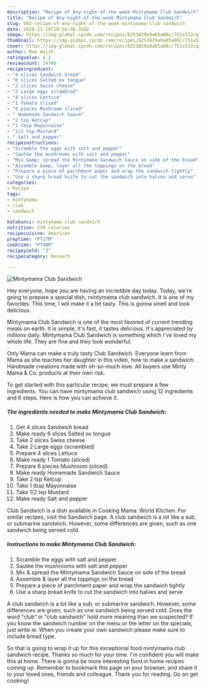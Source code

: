 ```yaml
---
description: "Recipe of Any-night-of-the-week Mintymama Club Sandwich"
title: "Recipe of Any-night-of-the-week Mintymama Club Sandwich"
slug: 402-recipe-of-any-night-of-the-week-mintymama-club-sandwich
date: 2020-11-19T20:54:38.328Z
image: https://img-global.cpcdn.com/recipes/6253829a9a65a00c/751x532cq70/mintymama-club-sandwich-recipe-main-photo.jpg
thumbnail: https://img-global.cpcdn.com/recipes/6253829a9a65a00c/751x532cq70/mintymama-club-sandwich-recipe-main-photo.jpg
cover: https://img-global.cpcdn.com/recipes/6253829a9a65a00c/751x532cq70/mintymama-club-sandwich-recipe-main-photo.jpg
author: Max Walsh
ratingvalue: 4.2
reviewcount: 24740
recipeingredient:
- "4 slices Sandwich bread"
- "6 slices Salted ox tongue"
- "2 slices Swiss cheese"
- "2 Large eggs scrambled"
- "4 slices Lettuce"
- "1 Tomato sliced"
- "6 pieces Mushroom sliced"
- " Homemade Sandwich Sauce"
- "2 tsp Ketcup"
- "1 tbsp Mayonnaise"
- "1/2 tsp Mustard"
- " Salt and pepper"
recipeinstructions:
- "Scramble the eggs with salt and pepper"
- "Sautée the mushrooms with salt and pepper"
- "Mix &amp; spread the Mintymama Sandwich Sauce on side of the bread"
- "Assemble &amp; layer all the toppings on the bread"
- "Prepare a piece of parchment paper and wrap the sandwich tightly"
- "Use a sharp bread knife to cut the sandwich into halves and serve"
categories:
- Recipe
tags:
- mintymama
- club
- sandwich

katakunci: mintymama club sandwich 
nutrition: 239 calories
recipecuisine: American
preptime: "PT17M"
cooktime: "PT48M"
recipeyield: "2"
recipecategory: Dessert

---
```



![Mintymama Club Sandwich](https://img-global.cpcdn.com/recipes/6253829a9a65a00c/751x532cq70/mintymama-club-sandwich-recipe-main-photo.jpg)

Hey everyone, hope you are having an incredible day today. Today, we're going to prepare a special dish, mintymama club sandwich. It is one of my favorites. This time, I will make it a bit tasty. This is gonna smell and look delicious.

Mintymama Club Sandwich is one of the most favored of current trending meals on earth. It is simple, it's fast, it tastes delicious. It's appreciated by millions daily. Mintymama Club Sandwich is something which I've loved my whole life. They are fine and they look wonderful.

Only Mama can make a truly tasty Club Sandwich. Everyone learn from Mama as she teaches her daughter in this video, how to make a sandwich. Handmade creations made with oh-so-much love. All buyers use Minty Mama &amp; Co. products at their own risk.


To get started with this particular recipe, we must prepare a few ingredients. You can have mintymama club sandwich using 12 ingredients and 6 steps. Here is how you can achieve it.

<!--inarticleads1-->

##### The ingredients needed to make Mintymama Club Sandwich:

1. Get 4 slices Sandwich bread
1. Make ready 6 slices Salted ox tongue
1. Take 2 slices Swiss cheese
1. Take 2 Large eggs (scrambled)
1. Prepare 4 slices Lettuce
1. Make ready 1 Tomato (sliced)
1. Prepare 6 pieces Mushroom (sliced)
1. Make ready  Homemade Sandwich Sauce
1. Take 2 tsp Ketcup
1. Take 1 tbsp Mayonnaise
1. Take 1/2 tsp Mustard
1. Make ready  Salt and pepper


Club Sandwich is a dish available in Cooking Mama: World Kitchen. For similar recipes, visit the Sandwich page. A club sandwich is a lot like a sub, or submarine sandwich. However, some differences are given, such as one sandwich being served cold. 

<!--inarticleads2-->

##### Instructions to make Mintymama Club Sandwich:

1. Scramble the eggs with salt and pepper
1. Sautée the mushrooms with salt and pepper
1. Mix &amp; spread the Mintymama Sandwich Sauce on side of the bread
1. Assemble &amp; layer all the toppings on the bread
1. Prepare a piece of parchment paper and wrap the sandwich tightly
1. Use a sharp bread knife to cut the sandwich into halves and serve


A club sandwich is a lot like a sub, or submarine sandwich. However, some differences are given, such as one sandwich being served cold. Does the word &#34;club&#34; in &#34;club sandwich&#34; hold more meaning than we suspected? If you know the sandwich number on the menu or the letter on the specials, just write ie. When you create your own sandwich please make sure to include bread type. 

So that is going to wrap it up for this exceptional food mintymama club sandwich recipe. Thanks so much for your time. I'm confident you will make this at home. There is gonna be more interesting food in home recipes coming up. Remember to bookmark this page on your browser, and share it to your loved ones, friends and colleague. Thank you for reading. Go on get cooking!
